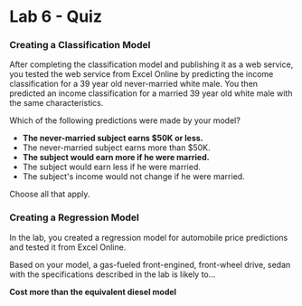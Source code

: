 # Lab 6 - Quiz

### Creating a Classification Model

After completing the classification model and publishing it as a web service, you tested the web service from Excel Online by predicting the income classification for a 39 year old never-married white male. You then predicted an income classification for a married 39 year old white male with the same characteristics.

Which of the following predictions were made by your model?

- **The never-married subject earns $50K or less.**
- The never-married subject earns more than $50K.
- **The subject would earn more if he were married.**
- The subject would earn less if he were married.
- The subject's income would not change if he were married.

Choose all that apply.

### Creating a Regression Model

In the lab, you created a regression model for automobile price predictions and tested it from Excel Online.

Based on your model, a gas-fueled front-engined, front-wheel drive, sedan with the specifications described in the lab is likely to...

**Cost more than the equivalent diesel model**